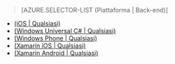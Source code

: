 ﻿> [AZURE.SELECTOR-LIST (Piattaforma | Back-end)]
- [(iOS | Qualsiasi)](/it-it/documentation/articles/mobile-services-ios-get-started-offline-data/)
- [(Windows Universal C# | Qualsiasi)](/it-it/documentation/articles/mobile-services-windows-store-dotnet-get-started-offline-data/)
- [(Windows Phone | Qualsiasi)](/it-it/documentation/articles/mobile-services-windows-phone-get-started-offline-data/)
- [(Xamarin iOS | Qualsiasi)](/it-it/documentation/articles/mobile-services-xamarin-ios-get-started-offline-data/)
- [(Xamarin Android | Qualsiasi)](/it-it/documentation/articles/mobile-services-xamarin-android-get-started-offline-data/)

<!--HONumber=42-->
